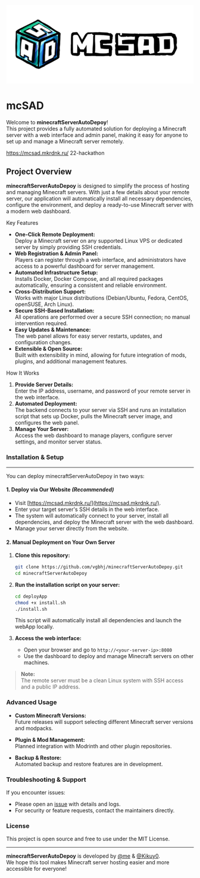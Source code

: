 ![inqSerdiagram](https://github.com/vgbhj/minecraftServerAutoDepoy/blob/main/other/banner.png?raw=true)

# mcSAD

Welcome to **minecraftServerAutoDepoy**!  
This project provides a fully automated solution for deploying a Minecraft server with a web interface and admin panel, making it easy for anyone to set up and manage a Minecraft server remotely.

https://mcsad.mkrdnk.ru/
22-hackathon

## Project Overview

**minecraftServerAutoDepoy** is designed to simplify the process of hosting and managing Minecraft servers. With just a few details about your remote server, our application will automatically install all necessary dependencies, configure the environment, and deploy a ready-to-use Minecraft server with a modern web dashboard.

Key Features

- **One-Click Remote Deployment:**  
  Deploy a Minecraft server on any supported Linux VPS or dedicated server by simply providing SSH credentials.
- **Web Registration & Admin Panel:**  
  Players can register through a web interface, and administrators have access to a powerful dashboard for server management.
- **Automated Infrastructure Setup:**  
  Installs Docker, Docker Compose, and all required packages automatically, ensuring a consistent and reliable environment.
- **Cross-Distribution Support:**  
  Works with major Linux distributions (Debian/Ubuntu, Fedora, CentOS, openSUSE, Arch Linux).
- **Secure SSH-Based Installation:**  
  All operations are performed over a secure SSH connection; no manual intervention required.
- **Easy Updates & Maintenance:**  
  The web panel allows for easy server restarts, updates, and configuration changes.
- **Extensible & Open Source:**  
  Built with extensibility in mind, allowing for future integration of mods, plugins, and additional management features.

 How It Works

1. **Provide Server Details:**  
   Enter the IP address, username, and password of your remote server in the web interface.
2. **Automated Deployment:**  
   The backend connects to your server via SSH and runs an installation script that sets up Docker, pulls the Minecraft server image, and configures the web panel.
3. **Manage Your Server:**  
   Access the web dashboard to manage players, configure server settings, and monitor server status.

### Installation & Setup
---
You can deploy minecraftServerAutoDepoy in two ways:

#### 1. Deploy via Our Website *(Recommended)*

- Visit [https://mcsad.mkrdnk.ru/](https://mcsad.mkrdnk.ru/).
- Enter your target server's SSH details in the web interface.
- The system will automatically connect to your server, install all dependencies, and deploy the Minecraft server with the web dashboard.
- Manage your server directly from the website.

#### 2. Manual Deployment on Your Own Server

1. **Clone this repository:**
   ```sh
   git clone https://github.com/vgbhj/minecraftServerAutoDepoy.git
   cd minecraftServerAutoDepoy
   ```

2. **Run the installation script on your server:**
   ```sh
   cd deployApp
   chmod +x install.sh
   ./install.sh
   ```

   This script will automatically install all dependencies and launch the webApp locally.

3. **Access the web interface:**
   - Open your browser and go to `http://<your-server-ip>:8080`
   - Use the dashboard to deploy and manage Minecraft servers on other machines.

> **Note:**  
> The remote server must be a clean Linux system with SSH access and a public IP address.

### Advanced Usage

- **Custom Minecraft Versions:**  
  Future releases will support selecting different Minecraft server versions and modpacks.

- **Plugin & Mod Management:**  
  Planned integration with Modrinth and other plugin repositories.

- **Backup & Restore:**  
  Automated backup and restore features are in development.

### Troubleshooting & Support

If you encounter issues:

- Please open an [issue](https://github.com/vgbhj/minecraftServerAutoDepoy/issues) with details and logs.
- For security or feature requests, contact the maintainers directly.

### License

This project is open source and free to use under the MIT License.

---

**minecraftServerAutoDepoy** is developed by [@me](https://github.com/vgbhj) & [@Kikuy0](https://github.com/Kikuy0).  
We hope this tool makes Minecraft server hosting easier and more accessible for everyone!
